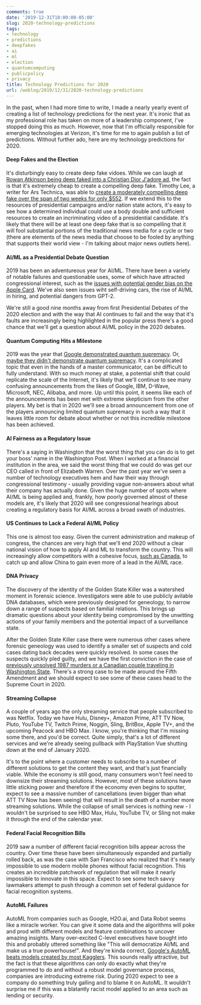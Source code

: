 ```yaml
---
comments: true
date: '2019-12-31T18:00:00-05:00'
slug: 2020-technology-predictions
tags:
- technology
- predictions
- deepfakes
- ai
- ml
- election
- quantumcomputing
- publicpolicy
- privacy
title: Technology Predictions for 2020
url: /weblog/2019/12/31/2020-technology-predictions
---
```


In the past, when I had more time to write, I made a nearly yearly event of creating a list of technology predictions for the next year. It's ironic that as my professional role has taken on more of a leadership component, I've stopped doing this as much. However, now that I'm officially responsible for emerging technologies at Verizon, it's time for me to again publish a list of predictions. Without further ado, here are my technology predictions for 2020.

#### Deep Fakes and the Election

It's disturbingly easy to create deep fake vidoes. While we can laugh at [Rowan Atkinson being deep faked into a Christian Dior J'adore ad](https://www.youtube.com/watch?v=tDAToEnJEY8&feature=emb_title), the fact is that it's extremely cheap to create a compelling deep fake. Timothy Lee, a writer for Ars Technica, was able to [create a moderately compelling deep fake over the span of two weeks for only $552](https://arstechnica.com/science/2019/12/how-i-created-a-deepfake-of-mark-zuckerberg-and-star-treks-data/). If we extend this to the resources of presidential campaigns and/or nation state actors, it's easy to see how a determined individual could use a body double and sufficient resources to create an incriminating video of a presidential candidate. It's likely that there will be at least one deep fake that is so compelling that it will fool substantial portions of the traditional news media for a cycle or two (there are elements of the news media that choose to be fooled by anything that supports their world view - I'm talking about major news outlets here).

#### AI/ML as a Presidential Debate Question

2019 has been an adventureous year for AI/ML. There have been a variety of notable failures and questionable uses, some of which have attracted congressional interest, such as the [issues with potential gender bias on the Apple Card](https://www.washingtonpost.com/business/2019/11/11/apple-card-algorithm-sparks-gender-bias-allegations-against-goldman-sachs/). We've also seen issues wiht self-driving cars, the rise of AI/ML in hiring, and potential dangers from GPT-2.

We're still a good nine months away from first Presidential Debates of the 2020 election and with the way that AI continues to fail and the way that it's faults are increasingly being highlighted in the popular press there's a good chance that we'll get a question about AI/ML policy in the 2020 debates.

#### Quantum Computing Hits a Milestone

2019 was the year that [Google demonstrated quantum supremacy](https://www.blog.google/technology/ai/computing-takes-quantum-leap-forward/). Or, [maybe they didn't demonstrate quantum supremacy](https://www.ibm.com/blogs/research/2019/10/on-quantum-supremacy/). It's a complicated topic that even in the hands of a master communicator, can be difficult to fully understand. With so much money at stake, a potential shift that could replicate the scale of the Internet, it's likely that we'll continue to see many confusing announcements from the likes of Google, IBM, D-Wave, Microsoft, NEC, Alibaba, and more. Up until this point, it seems like each of the announcements has been met with extreme skepticism from the other players. My bet is that in 2020 we'll see a broad announcement from one of the players announcing limited quantum supremacy in such a way that it leaves little room for debate about whether or not this incredible milestone has been achieved. 

#### AI Fairness as a Regulatory Issue

There's a saying in Washington that the worst thing that you can do is to get your boss' name in the Washington Post. When I worked at a financial institution in the area, we said the worst thing that we could do was get our CEO called in front of Elizabeth Warren. Over the past year we've seen a number of technology executives hem and haw their way through congressional testimony - usually providing vague non-answers about what their company has actually done. Given the huge number of spots where AI/ML is being applied and, frankly, how poorly governed almost of these models are, it's likely that 2020 will see congressional hearings about creating a regulatory basis for AI/ML across a broad swath of industries.

#### US Continues to Lack a Federal AI/ML Policy

This one is almost too easy. Given the current administration and makeup of congress, the chances are very high that we'll end 2020 without a clear national vision of how to apply AI and ML to transform the country. This will increasingly allow competitors with a cohesive focus, [such as Canada](https://www.theglobeandmail.com/opinion/article-canadas-risky-bet-on-ai/), to catch up and allow China to gain even more of a lead in the AI/ML race.

#### DNA Privacy

The discovery of the identity of the Golden State Killer was a watershed moment in forensic science. Investigators were able to use publicly avilable DNA databases, which were previously designed for geneology, to narrow down a range of suspects based on familial relations. This brings up dramatic questions about your identity being compromised by the unwitting actions of your family members and the potential impact of a surveillance state.

After the Golden State Killer case there were numerous other cases where forensic geneology was used to identify a smaller set of suspects and cold cases dating back decades were quickly resolved. In some cases the suspects quickly pled guilty, and we have the first conviction in the case of [previously unsolved 1987 murders or a Canadian couple traveling in Washington State](https://www.kuow.org/stories/sentencing-this-week-for-killer-found-using-genetic-genealogy). There's a strong case to be made around the Fifth Amendment and we should expect to see some of these cases head to the Supreme Court in 2020.

#### Streaming Collapse

A couple of years ago the only streaming service that people subscribed to was Netflix. Today we have Hulu, Disney+, Amazon Prime, ATT TV Now, Pluto, YouTube TV, Twitch Prime, Noggin, Sling, BritBox, Apple TV+, and the upcoming Peacock and HBO Max. I know, you're thinking that I'm missing some there, and you'd be correct.  Quite simply, that's a lot of different services and we're already seeing pullback with PlayStation Vue shutting down at the end of January 2020.

It's to the point where a customer needs to subscribe to a number of different solutions to get the content they want, and that's just financially viable. While the economy is still good, many consumers won't feel need to downsize their streaming solutions. However, most of these solutions have little sticking power and therefore if the economy even begins to sputter, expect to see a massive number of cancellations (even bigger than what ATT TV Now has been seeing) that will result in the death of a number more streaming solutions. While the collapse of small services is nothing new - I wouldn't be surprised to see HBO Max, Hulu, YouTube TV, or Sling not make it through the end of the calendar year.

#### Federal Facial Recognition Bills

2019 saw a number of different facial recognition bills appear across the country. Over time these have been simultaneously expanded and partially rolled back, as was the case with San Francisco who realized that it's nearly impossible to use modern mobile phones without facial recognition. This creates an incredible patchwork of regulation that will make it nearly impossible to innovate in this space. Expect to see some tech savvy lawmakers attempt to push through a common set of federal guidance for facial recognition systems.

#### AutoML Failures

AutoML from companies such as Google, H2O.ai, and Data Robot seems like a miracle worker. You can give it some data and the algorithms will poke and prod with different models and feature combinations to uncover amazing insights. Many over-excited C-level executives have bought into this and probably uttered something like "This will democratize AI/ML and make us a true powerhouse!". And they're kinda correct, [Google's AutoML beats models created by most Kagglers](https://ai.googleblog.com/2019/05/an-end-to-end-automl-solution-for.html). This sounds really attractive, but the fact is that these algorithms can only do exactly what they're programmed to do and without a robust model governance process, companies are introducing extreme risk. During 2020 expect to see a company do something truly galling and to blame it on AutoML. It wouldn't surprise me if this was a blatantly racist model applied to an area such as lending or security.
